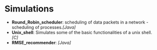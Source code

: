 Simulations
============================================================
 
- **Round\_Robin\_scheduler**: scheduling of data packets in a network - scheduling of processes.*[Java]*  
- **Unix\_shell**: Simulates some of the basic functionalities of a unix shell.*[C]*
- **RMSE\_recommender**:  *[Java]*


